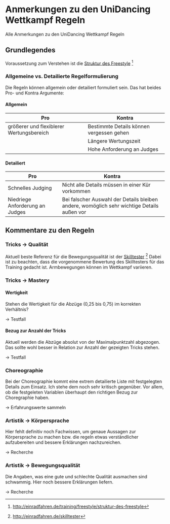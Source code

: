 # Anmerkungen zu den UniDancing Wettkampf Regeln

Alle Anmerkungen zu den UniDancing Wettkampf Regeln

## Grundlegendes

Voraussetzung zum Verstehen ist die [Struktur des Freestyle](http://einradfahren.de/training/freestyle/struktur-des-freestyle) [^1]

### Allgemeine vs. Detailierte Regelformulierung

Die Regeln können allgemein oder detailiert formuliert sein. Das hat beides Pro- und Kontra Argumente:

#### Allgemein

| Pro | Kontra |
| --- | ------ |
| größerer und flexiblerer Wertungsbereich | Bestimmte Details können vergessen gehen |
|  | Längere Wertungszeit |
|  | Hohe Anforderung an Judges |

#### Detailiert

| Pro | Kontra |
| --- | ------ |
| Schnelles Judging | Nicht alle Details müssen in einer Kür vorkommen |
| Niedriege Anforderung an Judges | Bei falscher Auswahl der Details bleiben andere, womöglich sehr wichtige Details außen vor |

## Kommentare zu den Regeln

### Tricks -> Qualität

Aktuell beste Referenz für die Bewegungsqualität ist der [Skilltester](http://einradfahren.de/skilltester) [^2] Dabei ist zu beachten, dass die vorgenommene Bewertung des Skilltesters für das Training gedacht ist. Armbewegungen können im Wettkampf variieren.

### Tricks -> Mastery

#### Wertigkeit
Stehen die Wertigkeit für die Abzüge (0,25 bis 0,75) im korrekten Verhältnis? 

-> Testfall

#### Bezug zur Anzahl der Tricks
Aktuell werden die Abzüge absolut von der Maximalpunktzahl abgezogen. Das sollte wohl besser in Relation zur Anzahl der gezeigten Tricks stehen. 

-> Testfall

### Choreographie

Bei der Choreographie kommt eine extrem detailierte Liste mit festgelegten Details zum Einsatz. Ich stehe dem noch sehr kritisch gegenüber. Vor allem, ob die festgeleten Variablen überhaupt den richtigen Bezug zur Choregraphie haben. 

-> Erfahrungswerte sammeln

### Artistik -> Körpersprache

Hier fehlt definitiv noch Fachwissen, um genaue Aussagen zur Körpersprache zu machen bzw. die regeln etwas verständlicher aufzubereiten und bessere Erklärungen nachzureichen.

-> Recherche

### Artistik -> Bewegungsqualität

Die Angaben, was eine gute und schlechte Qualität ausmachen sind schwammig. Hier noch bessere Erklärungen liefern.

-> Recherche

[^1]: http://einradfahren.de/training/freestyle/struktur-des-freestyle
[^2]: http://einradfahren.de/skilltester